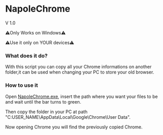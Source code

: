 # NapoleChrome
V 1.0

⚠️Only Works on Windows⚠️

⚠️Use it only on YOUR devices⚠️

### What does it do?

With this script you can copy all your Chrome informations on another folder,it can be used when changing your PC to store your old browser.

### How to use it

Open [NapoleChrome.exe](), insert the path where you want your files to be and wait until the bar turns to green.

Then copy the folder in your PC at path "C:USER_NAME\AppData\Local\Google\Chrome\User Data".


Now opening Chrome you will find the previously copied Chrome.

